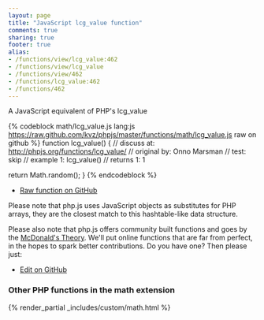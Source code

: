 ```yaml
---
layout: page
title: "JavaScript lcg_value function"
comments: true
sharing: true
footer: true
alias:
- /functions/view/lcg_value:462
- /functions/view/lcg_value
- /functions/view/462
- /functions/lcg_value:462
- /functions/462
---
```

<!-- Generated by Rakefile:build -->
A JavaScript equivalent of PHP's lcg_value

{% codeblock math/lcg_value.js lang:js https://raw.github.com/kvz/phpjs/master/functions/math/lcg_value.js raw on github %}
function lcg_value() {
  //  discuss at: http://phpjs.org/functions/lcg_value/
  // original by: Onno Marsman
  //        test: skip
  //   example 1: lcg_value()
  //   returns 1: 1

  return Math.random();
}
{% endcodeblock %}

 - [Raw function on GitHub](https://github.com/kvz/phpjs/blob/master/functions/math/lcg_value.js)

Please note that php.js uses JavaScript objects as substitutes for PHP arrays, they are 
the closest match to this hashtable-like data structure. 

Please also note that php.js offers community built functions and goes by the 
[McDonald's Theory](https://medium.com/what-i-learned-building/9216e1c9da7d). We'll put online 
functions that are far from perfect, in the hopes to spark better contributions. 
Do you have one? Then please just: 

 - [Edit on GitHub](https://github.com/kvz/phpjs/edit/master/functions/math/lcg_value.js)


### Other PHP functions in the math extension
{% render_partial _includes/custom/math.html %}
